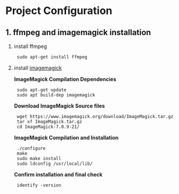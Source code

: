 # Project Configuration


## 1. ffmpeg and imagemagick installation
1. install ffmpeg
    
        sudo apt-get install ffmpeg  
        
2. install [imagemagick](https://linuxconfig.org/how-to-install-imagemagick-7-on-ubuntu-18-04-linux)
    
    **ImageMagick Compilation Dependencies**
    
        sudo apt-get update
        sudo apt build-dep imagemagick
        
    **Download ImageMagick Source files**
    
        wget https://www.imagemagick.org/download/ImageMagick.tar.gz
        tar xf ImageMagick.tar.gz
        cd ImageMagick-7.0.9-21/
        
    **ImageMagick Compilation and Installation**
    
        ./configure
        make
        sudo make install
        sudo ldconfig /usr/local/lib/
        
    **Confirm installation and final check**
    
        identify -version